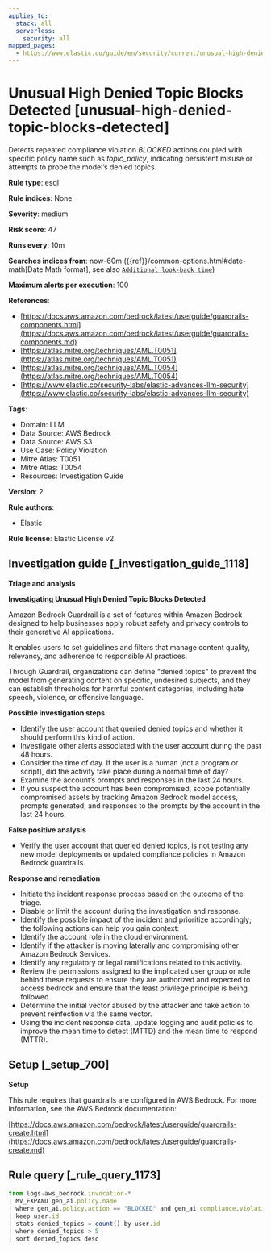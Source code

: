 ```yaml
---
applies_to:
  stack: all
  serverless:
    security: all
mapped_pages:
  - https://www.elastic.co/guide/en/security/current/unusual-high-denied-topic-blocks-detected.html
---
```


# Unusual High Denied Topic Blocks Detected [unusual-high-denied-topic-blocks-detected]

Detects repeated compliance violation *BLOCKED* actions coupled with specific policy name such as *topic_policy*, indicating persistent misuse or attempts to probe the model’s denied topics.

**Rule type**: esql

**Rule indices**: None

**Severity**: medium

**Risk score**: 47

**Runs every**: 10m

**Searches indices from**: now-60m ({{ref}}/common-options.html#date-math[Date Math format], see also [`Additional look-back time`](docs-content://solutions/security/detect-and-alert/create-detection-rule.md#rule-schedule))

**Maximum alerts per execution**: 100

**References**:

* [https://docs.aws.amazon.com/bedrock/latest/userguide/guardrails-components.html](https://docs.aws.amazon.com/bedrock/latest/userguide/guardrails-components.md)
* [https://atlas.mitre.org/techniques/AML.T0051](https://atlas.mitre.org/techniques/AML.T0051)
* [https://atlas.mitre.org/techniques/AML.T0054](https://atlas.mitre.org/techniques/AML.T0054)
* [https://www.elastic.co/security-labs/elastic-advances-llm-security](https://www.elastic.co/security-labs/elastic-advances-llm-security)

**Tags**:

* Domain: LLM
* Data Source: AWS Bedrock
* Data Source: AWS S3
* Use Case: Policy Violation
* Mitre Atlas: T0051
* Mitre Atlas: T0054
* Resources: Investigation Guide

**Version**: 2

**Rule authors**:

* Elastic

**Rule license**: Elastic License v2

## Investigation guide [_investigation_guide_1118]

**Triage and analysis**

**Investigating Unusual High Denied Topic Blocks Detected**

Amazon Bedrock Guardrail is a set of features within Amazon Bedrock designed to help businesses apply robust safety and privacy controls to their generative AI applications.

It enables users to set guidelines and filters that manage content quality, relevancy, and adherence to responsible AI practices.

Through Guardrail, organizations can define "denied topics" to prevent the model from generating content on specific, undesired subjects, and they can establish thresholds for harmful content categories, including hate speech, violence, or offensive language.

**Possible investigation steps**

* Identify the user account that queried denied topics and whether it should perform this kind of action.
* Investigate other alerts associated with the user account during the past 48 hours.
* Consider the time of day. If the user is a human (not a program or script), did the activity take place during a normal time of day?
* Examine the account’s prompts and responses in the last 24 hours.
* If you suspect the account has been compromised, scope potentially compromised assets by tracking Amazon Bedrock model access, prompts generated, and responses to the prompts by the account in the last 24 hours.

**False positive analysis**

* Verify the user account that queried denied topics, is not testing any new model deployments or updated compliance policies in Amazon Bedrock guardrails.

**Response and remediation**

* Initiate the incident response process based on the outcome of the triage.
* Disable or limit the account during the investigation and response.
* Identify the possible impact of the incident and prioritize accordingly; the following actions can help you gain context:
* Identify the account role in the cloud environment.
* Identify if the attacker is moving laterally and compromising other Amazon Bedrock Services.
* Identify any regulatory or legal ramifications related to this activity.
* Review the permissions assigned to the implicated user group or role behind these requests to ensure they are authorized and expected to access bedrock and ensure that the least privilege principle is being followed.
* Determine the initial vector abused by the attacker and take action to prevent reinfection via the same vector.
* Using the incident response data, update logging and audit policies to improve the mean time to detect (MTTD) and the mean time to respond (MTTR).


## Setup [_setup_700]

**Setup**

This rule requires that guardrails are configured in AWS Bedrock. For more information, see the AWS Bedrock documentation:

[https://docs.aws.amazon.com/bedrock/latest/userguide/guardrails-create.html](https://docs.aws.amazon.com/bedrock/latest/userguide/guardrails-create.md)


## Rule query [_rule_query_1173]

```js
from logs-aws_bedrock.invocation-*
| MV_EXPAND gen_ai.policy.name
| where gen_ai.policy.action == "BLOCKED" and gen_ai.compliance.violation_detected == "true" and gen_ai.policy.name == "topic_policy"
| keep user.id
| stats denied_topics = count() by user.id
| where denied_topics > 5
| sort denied_topics desc
```


